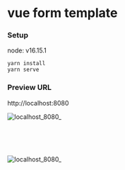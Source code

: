 # vue form template

### Setup
node: v16.15.1

```
yarn install
yarn serve
```

### Preview URL
http://localhost:8080


![localhost_8080_](https://user-images.githubusercontent.com/112956463/233770712-9536d996-7adb-4e0a-aab6-12231ed40722.png)

<br />
<br />
<br />

![localhost_8080_](https://user-images.githubusercontent.com/112956463/233770790-5e4cf5ab-ccd6-403e-b761-7fbcf031079b.png)
